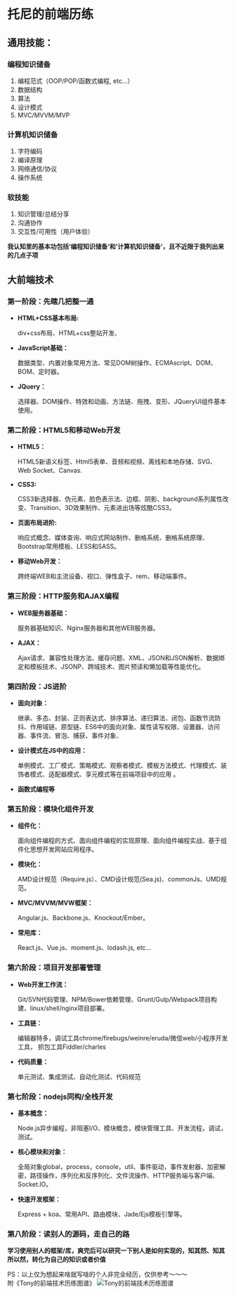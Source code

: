 # 托尼的前端历练

## 通用技能：

### 编程知识储备

1. 编程范式（OOP/POP/函数式编程, etc...）
2. 数据结构
3. 算法
4. 设计模式
5. MVC/MVVM/MVP

### 计算机知识储备

1. 字符编码
2. 编译原理
3. 网络通信/协议
4. 操作系统

### 软技能

1. 知识管理/总结分享
2. 沟通协作
3. 交互性/可用性（用户体验）

**我认知里的基本功包括‘编程知识储备‘和’计算机知识储备‘，且不近限于我列出来的几点子项**

## 大前端技术

### 第一阶段：先瞎几把整一通

* **HTML+CSS基本布局:**

  div+css布局、HTML+css整站开发、

* **JavaScript基础：**

  数据类型、内置对象常用方法、常见DOM树操作、ECMAscript、DOM、BOM、定时器。

* **JQuery：**

  选择器、DOM操作、特效和动画、方法链、拖拽、变形、JQueryUI组件基本使用。

### 第二阶段：HTML5和移动Web开发

* **HTML5：**

  HTML5新语义标签、Html5表单、音频和视频、离线和本地存储、SVG、Web Socket、Canvas.

* **CSS3:**

  CSS3新选择器、伪元素、脸色表示法、边框、阴影、background系列属性改变、Transition、3D效果制作、元素进出场等炫酷CSS3。

* **页面布局进阶:**

  响应式概念、媒体查询、响应式网站制作、删格系统、删格系统原理、Bootstrap常用模板、LESS和SASS。

* **移动Web开发：**

  跨终端WEB和主流设备、视口、弹性盒子、rem、移动端事件。

### 第三阶段：HTTP服务和AJAX编程

* **WEB服务器基础：**

  服务器基础知识、Nginx服务器和其他WEB服务器。

* **AJAX：**

  Ajax请求、兼容性处理方法、缓存问题、XML、JSON和JSON解析、数据绑定和模板技术、JSONP、跨域技术、图片预读和懒加载等性能优化。

### 第四阶段：JS进阶

* **面向对象：**

  继承、多态、封装、正则表达式、排序算法、递归算法、闭包、函数节流防抖、作用域链、原型链、ES6中的面向对象、属性读写权限、设置器、访问器、事件流、冒泡、捕获、事件对象、

* **设计模式在JS中的应用：**

  单例模式、工厂模式、策略模式、观察者模式、模板方法模式、代理模式、装饰者模式、适配器模式、享元模式等在前端项目中的应用 。

* **函数式编程等**

### 第五阶段：模块化组件开发

* **组件化：**

  面向组件编程的方式、面向组件编程的实现原理、面向组件编程实战、基于组件化思想开发网站应用程序。

* **模块化：**

  AMD设计规范（Require.js）、CMD设计规范\(Sea.js\)、commonJs、UMD规范。

* **MVC/MVVM/MVW框架：**

  Angular.js、Backbone.js、Knockout/Ember。

* **常用库：**

  React.js、Vue.js、moment.js、lodash.js, etc...

### 第六阶段：项目开发部署管理

* **Web开发工作流：**

  Git/SVN代码管理、NPM/Bower依赖管理、Grunt/Gulp/Webpack项目构建、linux/shell/nginx项目部署。

* **工具链：**

  编辑器特多，调试工具chrome/firebugs/weinre/eruda/微信web/小程序开发工具， 抓包工具Fiddler/charles

* **代码质量：**

  单元测试、集成测试、自动化测试、代码规范

### 第七阶段：nodejs同构/全栈开发

* **基本概念：**

  Node.js异步编程，非阻塞I/O、模块概念，模块管理工具、开发流程，调试，测试。

* **核心模块和对象：**

  全局对象global，process，console，util、事件驱动，事件发射器、加密解密，路径操作，序列化和反序列化、文件流操作、HTTP服务端与客户端、Socket.IO。

* **快速开发框架：**

  Express + koa、常用API、路由模块、Jade/Ejs模板引擎等。

### 第八阶段：读别人的源码，走自己的路

**学习使用别人的框架/库，爽完后可以研究一下别人是如何实现的，知其然、知其所以然，转化为自己的知识或者价值**

PS：以上仅为想起来啥就写啥的个人非完全经历，仅供参考～～～  
 附《Tony的前端技术历练图谱》 ![Tony&#x7684;&#x524D;&#x7AEF;&#x6280;&#x672F;&#x5386;&#x7EC3;&#x56FE;&#x8C31;](https://cdn.freedomlove.me/upload/Tony的前端技术历练.jpg)

